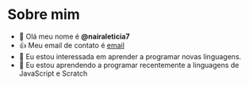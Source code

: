 # Sobre mim
- 👋 Olá meu nome é **@nairaleticia7**
- 👍 Meu email de contato é [email](naira.bernardo@escola.pr.gov.br)
- 👀 Eu estou interessada em aprender a programar novas linguagens.
- 🌱 Eu estou aprendendo a programar recentemente a linguagens de JavaScript e Scratch



